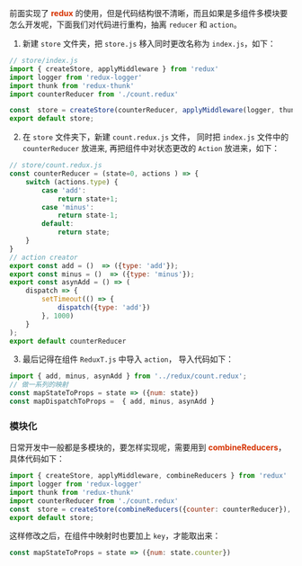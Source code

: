 前面实现了 **<font color="#d63200">redux</font>** 的使用，但是代码结构很不清晰，而且如果是多组件多模块要怎么开发呢，下面我们对代码进行重构，抽离 ```reducer``` 和 ```action```。

1. 新建 ```store``` 文件夹，把 ```store.js``` 移入同时更改名称为 ```index.js```，如下：

```js
// store/index.js
import { createStore, applyMiddleware } from 'redux'
import logger from 'redux-logger'
import thunk from 'redux-thunk'
import counterReducer from './count.redux'

const  store = createStore(counterReducer, applyMiddleware(logger, thunk))
export default store;
```

2. 在 ```store``` 文件夹下，新建 ```count.redux.js``` 文件， 同时把 ```index.js``` 文件中的 ```counterReducer``` 放进来, 再把组件中对状态更改的 ```Action``` 放进来，如下：

```js
// store/count.redux.js
const counterReducer = (state=0, actions ) => {
    switch (actions.type) {
        case 'add':
            return state+1;
        case 'minus':
            return state-1;
        default:
            return state;
    }
}
// action creator
export const add = ()  => ({type: 'add'});
export const minus = ()  => ({type: 'minus'});
export const asynAdd = () => (
    dispatch => {
        setTimeout(() => {
            dispatch({type: 'add'})
        }, 1000)
    }
);
export default counterReducer
```

3. 最后记得在组件 ```ReduxT.js``` 中导入 ```action```， 导入代码如下：

```js
import { add, minus, asynAdd } from '../redux/count.redux';
// 做一系列的映射
const mapStateToProps = state => ({num: state})
const mapDispatchToProps =  { add, minus, asynAdd }
```

### 模块化

日常开发中一般都是多模块的，要怎样实现呢，需要用到 **<font color="#d63200">combineReducers</font>**，具体代码如下：

```js
import { createStore, applyMiddleware, combineReducers } from 'redux'
import logger from 'redux-logger'
import thunk from 'redux-thunk'
import counterReducer from './count.redux'
const  store = createStore(combineReducers({counter: counterReducer}), applyMiddleware(logger, thunk))
export default store;
```

这样修改之后，在组件中映射时也要加上 ```key```，才能取出来：

```js
const mapStateToProps = state => ({num: state.counter})
```
